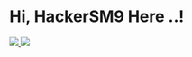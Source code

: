 # Hi, HackerSM9 Here ..!
<a href="https://github.com/Hackersm9"><img src="https://github-readme-stats.vercel.app/api?username=hackersm9&show_icons=true&include_all_commits=true&theme=react&cache_seconds=0&hide_border=true">
<a/>
<a href="https://github.com/Hackersm9"><img src="https://github-readme-stats.vercel.app/api/top-langs/?username=hackersm9&layout=compact&theme=react&hide_border=truerder=true">
<a/>
